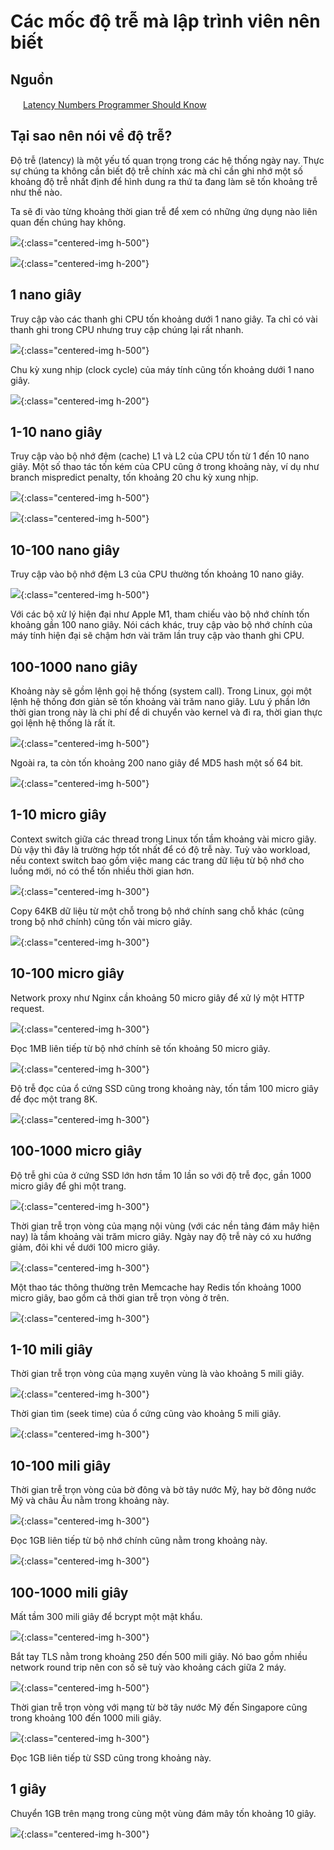 # Các mốc độ trễ mà lập trình viên nên biết

## Nguồn

<img src="../../assets/images/bytebytego.png" width="16" height="16"/> [Latency Numbers Programmer Should Know](https://www.youtube.com/watch?v=FqR5vESuKe0)

## Tại sao nên nói về độ trễ?

Độ trễ (latency) là một yếu tố quan trọng trong các hệ thống ngày nay. Thực sự chúng ta không cần biết độ trễ chính xác mà chỉ cần ghi nhớ một số khoảng độ trễ nhất định để hình dung ra thứ ta đang làm sẽ tốn khoảng trễ như thế nào.

Ta sẽ đi vào từng khoảng thời gian trễ để xem có những ứng dụng nào liên quan đến chúng hay không.

![](../assets/ByteByteGo/latency_numbers/figure1.png){:class="centered-img h-500"}

![](../assets/ByteByteGo/latency_numbers/figure2.png){:class="centered-img h-200"}

## 1 nano giây

Truy cập vào các thanh ghi CPU tốn khoảng dưới 1 nano giây. Ta chỉ có vài thanh ghi trong CPU nhưng truy cập chúng lại rất nhanh.

![](../assets/ByteByteGo/latency_numbers/figure3.png){:class="centered-img h-500"}

Chu kỳ xung nhịp (clock cycle) của máy tính cũng tốn khoảng dưới 1 nano giây.

![](../assets/ByteByteGo/latency_numbers/figure4.png){:class="centered-img h-200"}

## 1-10 nano giây

Truy cập vào bộ nhớ đệm (cache) L1 và L2 của CPU tốn từ 1 đến 10 nano giây. Một số thao tác tốn kém của CPU cũng ở trong khoảng này, ví dụ như branch mispredict penalty, tốn khoảng 20 chu kỳ xung nhịp.

![](../assets/ByteByteGo/latency_numbers/figure5.png){:class="centered-img h-500"}

![](../assets/ByteByteGo/latency_numbers/figure6.png){:class="centered-img h-500"}

## 10-100 nano giây

Truy cập vào bộ nhớ đệm L3 của CPU thường tốn khoảng 10 nano giây. 

![](../assets/ByteByteGo/latency_numbers/figure7.png){:class="centered-img h-500"}

Với các bộ xử lý hiện đại như Apple M1, tham chiếu vào bộ nhớ chính tốn khoảng gần 100 nano giây. Nói cách khác, truy cập vào bộ nhớ chính của máy tính hiện đại sẽ chậm hơn vài trăm lần truy cập vào thanh ghi CPU.

## 100-1000 nano giây

Khoảng này sẽ gồm lệnh gọi hệ thống (system call). Trong Linux, gọi một lệnh hệ thống đơn giản sẽ tốn khoảng vài trăm nano giây. Lưu ý phần lớn thời gian trong này là chi phí để di chuyển vào kernel và đi ra, thời gian thực gọi lệnh hệ thống là rất ít.

![](../assets/ByteByteGo/latency_numbers/figure8.png){:class="centered-img h-500"}

Ngoài ra, ta còn tốn khoảng 200 nano giây để MD5 hash một số 64 bit.

![](../assets/ByteByteGo/latency_numbers/figure9.png){:class="centered-img h-500"}

## 1-10 micro giây

Context switch giữa các thread trong Linux tốn tầm khoảng vài micro giây. Dù vậy thì đây là trường hợp tốt nhất để có độ trễ này. Tuỳ vào workload, nếu context switch bao gồm việc mang các trang dữ liệu từ bộ nhớ cho luồng mới, nó có thể tốn nhiều thời gian hơn.

![](../assets/ByteByteGo/latency_numbers/figure10.png){:class="centered-img h-300"}

Copy 64KB dữ liệu từ một chỗ trong bộ nhớ chính sang chỗ khác (cũng trong bộ nhớ chính) cũng tốn vài micro giây.

![](../assets/ByteByteGo/latency_numbers/figure11.png){:class="centered-img h-300"}

## 10-100 micro giây

Network proxy như Nginx cần khoảng 50 micro giây để xử lý một HTTP request.

![](../assets/ByteByteGo/latency_numbers/figure12.png){:class="centered-img h-300"}

Đọc 1MB liên tiếp từ bộ nhớ chính sẽ tốn khoảng 50 micro giây.

![](../assets/ByteByteGo/latency_numbers/figure13.png){:class="centered-img h-300"}

Độ trễ đọc của ổ cứng SSD cũng trong khoảng này, tốn tầm 100 micro giây để đọc một trang 8K.

![](../assets/ByteByteGo/latency_numbers/figure14.png){:class="centered-img h-300"}

## 100-1000 micro giây

Độ trễ ghi của ở cứng SSD lớn hơn tầm 10 lần so với độ trễ đọc, gần 1000 micro giây để ghi một trang.

![](../assets/ByteByteGo/latency_numbers/figure15.png){:class="centered-img h-300"}

Thời gian trễ trọn vòng của mạng nội vùng (với các nền tảng đám mây hiện nay) là tầm khoảng vài trăm micro giây. Ngày nay độ trễ này có xu hướng giảm, đôi khi về dưới 100 micro giây.

![](../assets/ByteByteGo/latency_numbers/figure16.png){:class="centered-img h-300"}

Một thao tác thông thường trên Memcache hay Redis tốn khoảng 1000 micro giây, bao gồm cả thời gian trễ trọn vòng ở trên.

![](../assets/ByteByteGo/latency_numbers/figure17.png){:class="centered-img h-300"}

## 1-10 mili giây

Thời gian trễ trọn vòng của mạng xuyên vùng là vào khoảng 5 mili giây.

![](../assets/ByteByteGo/latency_numbers/figure18.png){:class="centered-img h-300"}

Thời gian tìm (seek time) của ổ cứng cũng vào khoảng 5 mili giây.

![](../assets/ByteByteGo/latency_numbers/figure19.png){:class="centered-img h-300"}

## 10-100 mili giây

Thời gian trễ trọn vòng của bờ đông và bờ tây nước Mỹ, hay bờ đông nước Mỹ và châu Âu nằm trong khoảng này.

![](../assets/ByteByteGo/latency_numbers/figure20.png){:class="centered-img h-300"}

Đọc 1GB liên tiếp từ bộ nhớ chính cũng nằm trong khoảng này.

![](../assets/ByteByteGo/latency_numbers/figure21.png){:class="centered-img h-300"}

## 100-1000 mili giây

Mất tầm 300 mili giây để bcrypt một mật khẩu.

![](../assets/ByteByteGo/latency_numbers/figure22.png){:class="centered-img h-300"}

Bắt tay TLS nằm trong khoảng 250 đến 500 mili giây. Nó bao gồm nhiều network round trip nên con số sẽ tuỳ vào khoảng cách giữa 2 máy.

![](../assets/ByteByteGo/latency_numbers/figure23.png){:class="centered-img h-500"}

Thời gian trễ trọn vòng với mạng từ bờ tây nước Mỹ đến Singapore cũng trong khoảng 100 đến 1000 mili giây.

![](../assets/ByteByteGo/latency_numbers/figure24.png){:class="centered-img h-300"}

Đọc 1GB liên tiếp từ SSD cũng trong khoảng này.

## 1 giây

Chuyển 1GB trên mạng trong cùng một vùng đám mây tốn khoảng 10 giây.

![](../assets/ByteByteGo/latency_numbers/figure25.png){:class="centered-img h-300"}
